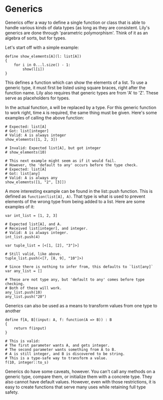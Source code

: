 Generics
========

Generics offer a way to define a single function or class that is able to handle various kinds of data types (as long as they are consistent. Lily's generics are done through 'parametric polymorphism'. Think of it as an algebra of sorts, but for types.

Let's start off with a simple example:

```
define show_elements[A](l: list[A])
{
    for i in 0...l.size() - 1:
        show(l[i])
}
```

This defines a function which can show the elements of a list. To use a generic type, it must first be listed using square braces, right after the function name. Lily also requires that generic types are from 'A' to 'Z'. These serve as placeholders for types.

In the actual function, `A` will be replaced by a type. For this generic function to work right, time `A` is required, the same thing must be given. Here's some examples of calling the above function:

```
# Expected: list[A]
# Got: list[integer]
# Valid: A is always integer
show_elements([1, 2, 3])

# Invalid: Expected list[A], but got integer
# show_elements(10)

# This next example might seem as if it would fail.
# However, the 'default to any' occurs before the type check.
# Expected: list[A]
# Got: list[any]
# Valid: A is always any
show_elements([1, "2", [3]])
```

A more interesting example can be found in the list::push function. This is defined as `function(list[A], A)`. That type is what is used to prevent elements of the wrong type from being added to a list. Here are some examples of it:

```
var int_list = [1, 2, 3]

# Expected list[A], and A.
# Received list[integer], and integer.
# Valid: A is always integer.
int_list.push(4)

var tuple_list = [<[1, [2], "3"]>]

# Still valid, like above.
tuple_list.push(<[7, [8, 9], "10"]>)

# Since there is nothing to infer from, this defaults to `list[any]`
var any_list = []

# These are not type any, but 'default to any' comes before type checking.
# Both of these will work.
any_list.push(10)
any_list.push("20")
```

Generics can also be used as a means to transform values from one type to another

```
define f[A, B](input: A, f: function(A => B)) : B
{
    return f(input)
}

# This is valid:
# The first parameter wants A, and gets integer.
# The second parameter wants something from A to B.
# A is still integer, and B is discovered to be string.
# This is a type-safe way to transform a value.
f(10, integer::to_s)
```

Generics do have some caveats, however. You can't call any methods on a generic type, compare them, or initialize them with a concrete type. They also cannot have default values. However, even with those restrictions, it is easy to create functions that serve many uses while retaining full type safety.
